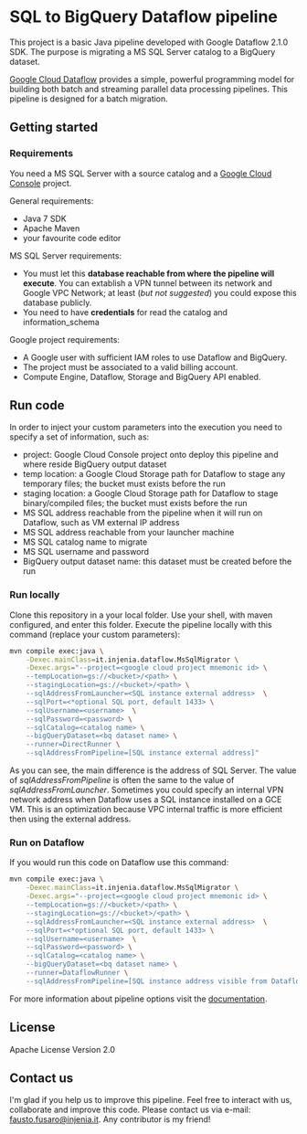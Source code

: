 # SQL to BigQuery Dataflow pipeline
This project is a basic Java pipeline developed with Google Dataflow 2.1.0 SDK. The purpose is migrating a MS SQL Server catalog to a BigQuery dataset.

[Google Cloud Dataflow](https://cloud.google.com/dataflow/) provides a simple, powerful programming model for building both batch and streaming parallel data processing pipelines. This pipeline is designed for a batch migration.

## Getting started

### Requirements
You need a MS SQL Server with a source catalog and a [Google Cloud Console](https://cloud.google.com/console) project.

General requirements:
- Java 7 SDK
- Apache Maven 
- your favourite code editor

MS SQL Server requirements:
- You must let this **database reachable from where the pipeline will execute**. You can extablish a VPN tunnel between its network and Google VPC Network; at least (*but not suggested*) you could expose this database publicly.
- You need to have **credentials** for read the catalog and information_schema

Google project requirements:
- A Google user with sufficient IAM roles to use Dataflow and BigQuery.
- The project must be associated to a valid billing account.
- Compute Engine, Dataflow, Storage and BigQuery API enabled.

## Run code 
In order to inject your custom parameters into the execution you need to specify a set of information, such as:
- project: Google Cloud Console project onto deploy this pipeline and where reside BigQuery output dataset
- temp location: a Google Cloud Storage path for Dataflow to stage any temporary files; the bucket must exists before the run
- staging location: a Google Cloud Storage path for Dataflow to stage binary/compiled files; the bucket must exists before the run
- MS SQL address reachable from the pipeline when it will run on Dataflow, such as VM external IP address
- MS SQL address reachable from your launcher machine
- MS SQL catalog name to migrate
- MS SQL username and password
- BigQuery output dataset name: this dataset must be created before the run

### Run locally
Clone this repository in a your local folder. Use your shell, with maven configured, and enter this folder. Execute the pipeline locally with this command (replace your custom parameters):
```bash
mvn compile exec:java \
    -Dexec.mainClass=it.injenia.dataflow.MsSqlMigrator \
    -Dexec.args="--project=<google cloud project mnemonic id> \
    --tempLocation=gs://<bucket>/<path> \
    --stagingLocation=gs://<bucket>/<path> \
    --sqlAddressFromLauncher=<SQL instance external address>  \
    --sqlPort=<*optional SQL port, default 1433> \
    --sqlUsername=<username>  \
    --sqlPassword=<password> \
    --sqlCatalog=<catalog name> \
    --bigQueryDataset=<bq dataset name> \
    --runner=DirectRunner \
    --sqlAddressFromPipeline=[SQL instance external address]"
```
As you can see, the main difference is the address of SQL Server. The value of *sqlAddressFromPipeline* is often the same to the value of *sqlAddressFromLauncher*. Sometimes you could specify an internal VPN network address when Dataflow uses a SQL instance installed on a GCE VM. This is an optimization because VPC internal traffic is more efficient then using the external address.


### Run on Dataflow
If you would run this code on Dataflow use this command:
```bash
mvn compile exec:java \
    -Dexec.mainClass=it.injenia.dataflow.MsSqlMigrator \
    -Dexec.args="--project=<google cloud project mnemonic id> \
    --tempLocation=gs://<bucket>/<path> \
    --stagingLocation=gs://<bucket>/<path> \
    --sqlAddressFromLauncher=<SQL instance external address>  \
    --sqlPort=<*optional SQL port, default 1433> \
    --sqlUsername=<username>  \
    --sqlPassword=<password> \
    --sqlCatalog=<catalog name> \
    --bigQueryDataset=<bq dataset name> \
    --runner=DataflowRunner \
    --sqlAddressFromPipeline=[SQL instance address visible from Dataflow, maybe an internal address]"
```

For more information about pipeline options visit the [documentation](https://cloud.google.com/dataflow/pipelines/specifying-exec-params).

## License

Apache License Version 2.0

## Contact us
I'm glad if you help us to improve this pipeline. Feel free to interact with us, collaborate and improve this code. Please contact us via e-mail: fausto.fusaro@injenia.it. Any contributor is my friend!
